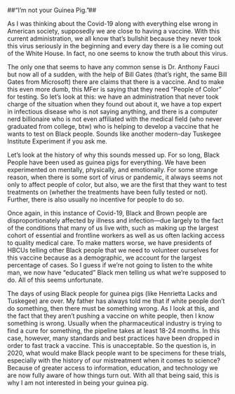 ##“I’m not your Guinea Pig.”##

As I was thinking about the Covid-19 along with everything else wrong in American society, supposedly we are close to having a vaccine. With this current administration, we all know that’s bullshit because they never took this virus seriously in the beginning and every day there is a lie coming out of the White House. In fact, no one seems to know the truth about this virus. 

The only one that seems to have any common sense is Dr. Anthony Fauci but now all of a sudden, with the help of Bill Gates (that’s right, the same Bill Gates from Microsoft) there are claims that there is a vaccine. And to make this even more dumb, this MFer is saying that they need “People of Color” for testing. So let’s look at this: we have an administration that never took charge of the situation when they found out about it, we have a top expert in infectious disease who is not saying anything, and there is a computer nerd billionaire who is not even affiliated with the medical field (who never graduated from college, btw) who is helping to develop a vaccine that he wants to test on Black people. Sounds like another  modern-day Tuskegee Institute Experiment if you ask me. 

Let’s look at the history of why this sounds messed up. For so long, Black People have been used as guinea pigs for everything. We have been experimented on mentally, physically, and emotionally. For some strange reason, when there is some sort of virus or pandemic, it always seems not only to affect people of color, but also, we are the first that they want to test treatments on (whether the treatments have been fully tested or not). Further, there is also usually no incentive for people to do so. 

Once again, in this instance of Covid-19, Black and Brown people are disproportionately affected by illness and infection—due largely to the fact of the conditions that many of us live with, such as making up the largest cohort of essential and frontline workers as well as us often lacking access to quality medical care. To make matters worse, we have presidents of HBCUs telling other Black people that we need to volunteer ourselves for this vaccine because as a demographic, we account for the largest percentage of cases. So I guess if we’re not going to listen to the white man, we now have “educated” Black men telling us what we’re supposed to do. All of this seems unfortunate. 

The days of using Black people for guinea pigs (like Henrietta Lacks and Tuskegee) are over. My father has always told me that if white people don’t do something, then there must be something wrong. As I look at this, and the fact that they aren’t pushing a vaccine on white people, then I know something is wrong. Usually when the pharmaceutical industry is trying to find a cure for something, the pipeline takes at least 18-24 months. In this case, however, many standards and best practices have been dropped in order to fast track a vaccine. This is unacceptable. So the question is, in 2020, what would make Black people want to be specimens for these trials, especially with the history of our mistreatment when it comes to science? Because of greater access to information, education, and technology we are now fully aware of how things turn out. With all that being said, this is why I am not interested in being your guinea pig. 
